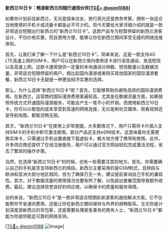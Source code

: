 **新西兰10日卡：畅游新西兰的随行通信伙伴[[TG💪+ @esim1088](https://t.me/s/esim1088)]**

如果你计划前往新西兰，无论是探亲访友、旅行观光还是商务考察，拥有一张适合当地使用的手机卡或流量卡都是必不可少的。而今天要给大家详细介绍的就是一款非常适合短期出行新西兰的“新西兰10日卡”。这款产品专为短暂停留的新西兰游客设计，不仅价格实惠，而且使用方便，能够让你在新西兰期间享受无缝的网络连接体验。

首先，让我们来了解一下什么是“新西兰10日卡”。简单来说，这是一款支持4G LTE高速上网的SIM卡，用户可以在新西兰境内使用该卡进行语音通话、发送短信以及高速上网。这款卡通常提供一定量的本地通话分钟数、短信数量以及数据流量，非常适合短期停留的用户。相比起国内漫游或者购买其他国家的国际漫游套餐，新西兰10日卡无疑是一种更加经济实惠的选择。

那么，为什么选择“新西兰10日卡”呢？首先，它能够帮助你避免高昂的国际漫游费用。在新西兰，运营商的国际漫游费用普遍较高，尤其是在数据流量方面，如果按照传统方式开通国际漫游服务，可能会产生一笔不小的开销。而使用新西兰10日卡，你可以以极低的成本享受到高速的网络连接，无论是刷社交媒体、观看视频还是导航地图，都能流畅无阻。

其次，“新西兰10日卡”在使用上非常便捷。大多数情况下，用户只需将卡片插入支持SIM卡的手机中即可激活使用。部分产品还支持eSIM技术，这意味着你无需更换实体卡，只需通过手机设置直接下载虚拟卡，极大地方便了携带和使用。此外，许多供应商还提供了在线注册服务，用户可以通过官方网站轻松完成激活流程，省去了繁琐的操作步骤。

当然，在选择“新西兰10日卡”的时候，也有一些需要注意的地方。首先，你需要确认自己的手机是否支持新西兰的频段。新西兰主要采用的是GSM制式，且频段与欧洲和亚洲大部分地区相同，但为了确保万无一失，建议提前查询自己手机的兼容性。其次，对于数据流量的使用情况也要有所了解，以免超出套餐范围导致额外收费。最后，建议选择信誉良好的供应商，以确保卡的质量和服务保障。

总的来说，“新西兰10日卡”是一款非常适合短期赴新游客的通信解决方案。它不仅能帮你节省通讯费用，还能让你在新西兰期间保持与外界的顺畅联系。无论你是计划深度游新西兰的背包客，还是需要处理紧急事务的商务人士，“新西兰10日卡”都能为你提供稳定可靠的网络支持。

[[TG💪+ @esim1088](https://t.me/s/esim1088) ![Image](https://i.postimg.cc/4NQfJmqS/Snipaste-2025-05-13-00-14-12.png)]